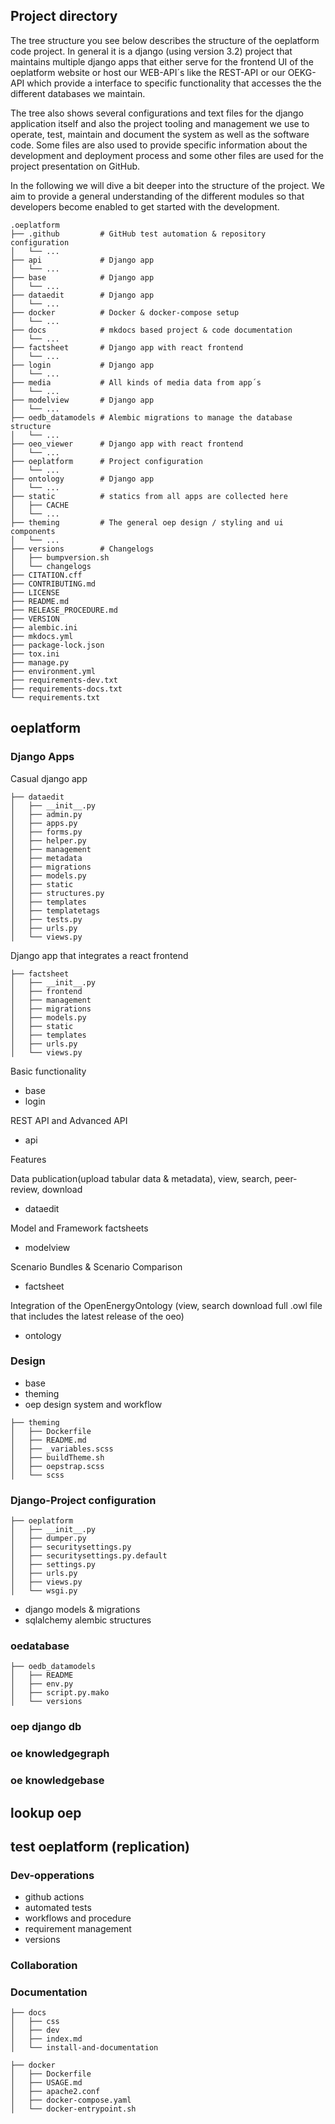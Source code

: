 ## Project directory

The tree structure you see below describes the structure of the oeplatform code project. In general it is a django (using version 3.2) project that maintains multiple django apps that either serve for the frontend UI of the oeplatform website or host our WEB-API´s like the REST-API or our OEKG-API which provide a interface to specific functionality that accesses the the different databases we maintain.

The tree also shows several configurations and text files for the django application itself and also the project tooling and management we use to operate, test, maintain and document the system as well as the software code. Some files are also used to provide specific information about the development and deployment process and some other files are used for the project presentation on GitHub.

In the following we will dive a bit deeper into the structure of the project. We aim to provide a general understanding of the different modules so that developers become enabled to get started with the development.  

``` plaintext
.oeplatform
├── .github         # GitHub test automation & repository configuration
│   └── ...
├── api             # Django app
│   └── ...
├── base            # Django app 
│   └── ...
├── dataedit        # Django app
│   └── ...
├── docker          # Docker & docker-compose setup
│   └── ...
├── docs            # mkdocs based project & code documentation
│   └── ...
├── factsheet       # Django app with react frontend
│   └── ...
├── login           # Django app
│   └── ...
├── media           # All kinds of media data from app´s
│   └── ...
├── modelview       # Django app
│   └── ...
├── oedb_datamodels # Alembic migrations to manage the database structure
│   └── ...
├── oeo_viewer      # Django app with react frontend
│   └── ...
├── oeplatform      # Project configuration
│   └── ...
├── ontology        # Django app
│   └── ...
├── static          # statics from all apps are collected here
│   ├── CACHE
│   └── ... 
├── theming         # The general oep design / styling and ui components 
│   └── ...
├── versions        # Changelogs
│   ├── bumpversion.sh
│   └── changelogs
├── CITATION.cff
├── CONTRIBUTING.md
├── LICENSE
├── README.md
├── RELEASE_PROCEDURE.md
├── VERSION
├── alembic.ini
├── mkdocs.yml
├── package-lock.json
├── tox.ini
├── manage.py
├── environment.yml
├── requirements-dev.txt
├── requirements-docs.txt
└── requirements.txt
```

## oeplatform

### Django Apps

Casual django app

``` plaintext
├── dataedit
│   ├── __init__.py
│   ├── admin.py
│   ├── apps.py
│   ├── forms.py
│   ├── helper.py
│   ├── management
│   ├── metadata
│   ├── migrations
│   ├── models.py
│   ├── static
│   ├── structures.py
│   ├── templates
│   ├── templatetags
│   ├── tests.py
│   ├── urls.py
│   └── views.py
```

Django app that integrates a react frontend

``` plaintext
├── factsheet
│   ├── __init__.py
│   ├── frontend
│   ├── management
│   ├── migrations
│   ├── models.py
│   ├── static
│   ├── templates
│   ├── urls.py
│   └── views.py
```

Basic functionality

- base
- login

REST API and Advanced API

- api

Features

Data publication(upload tabular data & metadata), view, search, peer-review, download

- dataedit

Model and Framework factsheets

- modelview

Scenario Bundles & Scenario Comparison

- factsheet

Integration of the OpenEnergyOntology (view, search download full .owl file that includes the latest release of the oeo)

- ontology

### Design

- base
- theming
- oep design system and workflow

``` plaintext
├── theming
│   ├── Dockerfile
│   ├── README.md
│   ├── _variables.scss
│   ├── buildTheme.sh
│   ├── oepstrap.scss
│   └── scss
```

### Django-Project configuration

``` plaintext
├── oeplatform
│   ├── __init__.py
│   ├── dumper.py
│   ├── securitysettings.py
│   ├── securitysettings.py.default
│   ├── settings.py
│   ├── urls.py
│   ├── views.py
│   └── wsgi.py
```

- django models & migrations
- sqlalchemy alembic structures

### oedatabase

``` plaintext
├── oedb_datamodels
│   ├── README
│   ├── env.py
│   ├── script.py.mako
│   └── versions
```

### oep django db

### oe knowledgegraph

### oe knowledgebase

## lookup oep

## test oeplatform (replication)

### Dev-opperations

- github actions
- automated tests
- workflows and procedure
- requirement management
- versions

### Collaboration

### Documentation

``` plaintext
├── docs
│   ├── css
│   ├── dev
│   ├── index.md
│   └── install-and-documentation
```

``` plaintext
├── docker
│   ├── Dockerfile
│   ├── USAGE.md
│   ├── apache2.conf
│   ├── docker-compose.yaml
│   └── docker-entrypoint.sh
```
